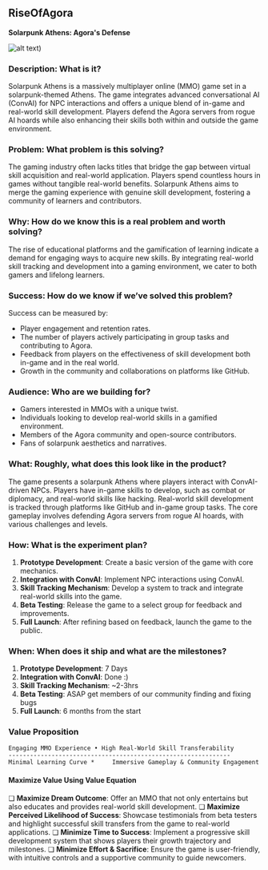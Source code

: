 ## RiseOfAgora
**Solarpunk Athens: Agora's Defense**

![alt text]([n2KWIr.png))

### Description: What is it?
Solarpunk Athens is a massively multiplayer online (MMO) game set in a solarpunk-themed Athens. The game integrates advanced conversational AI (ConvAI) for NPC interactions and offers a unique blend of in-game and real-world skill development. Players defend the Agora servers from rogue AI hoards while also enhancing their skills both within and outside the game environment.

### Problem: What problem is this solving?
The gaming industry often lacks titles that bridge the gap between virtual skill acquisition and real-world application. Players spend countless hours in games without tangible real-world benefits. Solarpunk Athens aims to merge the gaming experience with genuine skill development, fostering a community of learners and contributors.

### Why: How do we know this is a real problem and worth solving?
The rise of educational platforms and the gamification of learning indicate a demand for engaging ways to acquire new skills. By integrating real-world skill tracking and development into a gaming environment, we cater to both gamers and lifelong learners.

### Success: How do we know if we’ve solved this problem?
Success can be measured by:
- Player engagement and retention rates.
- The number of players actively participating in group tasks and contributing to Agora.
- Feedback from players on the effectiveness of skill development both in-game and in the real world.
- Growth in the community and collaborations on platforms like GitHub.

### Audience: Who are we building for?
- Gamers interested in MMOs with a unique twist.
- Individuals looking to develop real-world skills in a gamified environment.
- Members of the Agora community and open-source contributors.
- Fans of solarpunk aesthetics and narratives.

### What: Roughly, what does this look like in the product?
The game presents a solarpunk Athens where players interact with ConvAI-driven NPCs. Players have in-game skills to develop, such as combat or diplomacy, and real-world skills like hacking. Real-world skill development is tracked through platforms like GitHub and in-game group tasks. The core gameplay involves defending Agora servers from rogue AI hoards, with various challenges and levels.

### How: What is the experiment plan?
1. **Prototype Development**: Create a basic version of the game with core mechanics.
2. **Integration with ConvAI**: Implement NPC interactions using ConvAI.
3. **Skill Tracking Mechanism**: Develop a system to track and integrate real-world skills into the game.
4. **Beta Testing**: Release the game to a select group for feedback and improvements.
5. **Full Launch**: After refining based on feedback, launch the game to the public.

### When: When does it ship and what are the milestones?
1. **Prototype Development**: 7 Days
2. **Integration with ConvAI**: Done :)
3. **Skill Tracking Mechanism**: ~2-3hrs
4. **Beta Testing**: ASAP get members of our community finding and fixing bugs
5. **Full Launch**: 6 months from the start

### Value Proposition
```
Engaging MMO Experience • High Real-World Skill Transferability
--------------------------------------------------------------
Minimal Learning Curve *     Immersive Gameplay & Community Engagement
```

#### Maximize Value Using Value Equation
❏ **Maximize Dream Outcome**: Offer an MMO that not only entertains but also educates and provides real-world skill development.
❏ **Maximize Perceived Likelihood of Success**: Showcase testimonials from beta testers and highlight successful skill transfers from the game to real-world applications.
❏ **Minimize Time to Success**: Implement a progressive skill development system that shows players their growth trajectory and milestones.
❏ **Minimize Effort & Sacrifice**: Ensure the game is user-friendly, with intuitive controls and a supportive community to guide newcomers.
